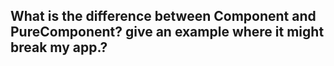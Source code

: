 ## What is the difference between Component and PureComponent? give an example where it might break my app.?
